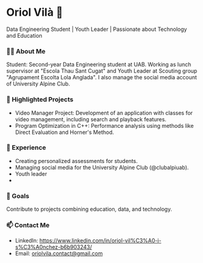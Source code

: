# Oriol Vilà 👋
Data Engineering Student | Youth Leader | Passionate about Technology and Education

### 👨‍💻 About Me
Student: Second-year Data Engineering student at UAB. Working as lunch supervisor at "Escola Thau Sant Cugat" and Youth Leader at Scouting group "Agrupament Escolta Lola Anglada". I also manage the social media account of University Alpine Club.
### 🌟 Highlighted Projects
- Video Manager Project: Development of an application with classes for video management, including search and playback features.
- Program Optimization in C++: Performance analysis using methods like Direct Evaluation and Horner's Method.

### 💼 Experience
- Creating personalized assessments for students.
- Managing social media for the University Alpine Club (@clubalpiuab).
- Youth leader
- 
### 🎯 Goals
Contribute to projects combining education, data, and technology.
### 📫 Contact Me
- LinkedIn: https://www.linkedin.com/in/oriol-vil%C3%A0-i-s%C3%A0nchez-b6b903243/
- Email: oriolvila.contact@gmail.com
